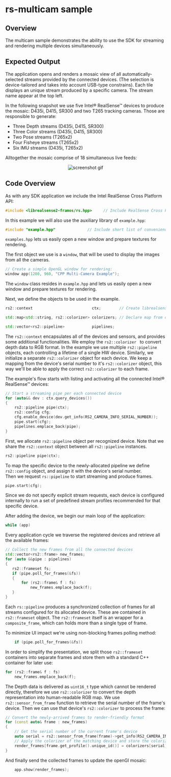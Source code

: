 # rs-multicam sample

## Overview

The multicam sample demonstrates the ability to use the SDK for streaming and rendering multiple devices simultaneously.

## Expected Output

The application opens and renders a mosaic view of all automatically-selected streams provided by the connected devices. (The selection is device-tailored and takes into account USB-type constrains).
Each tile displays an unique stream produced by a specific camera. The stream name appear at the top left.

In the following snapshot we use five Intel® RealSense™ devices to produce the mosaic: D435i, D415, SR300 and two T265 tracking cameras. Those are responsible to generate:
 - Three Depth streams (D435i, D415, SR300)
 - Three Color streams (D435i, D415, SR300)
 - Two Pose streams (T265x2)
 - Four Fisheye streams (T265x2)
 - Six IMU streams (D435i, T265x2)  

 Alltogether the mosaic comprise of 18 simultaneous live feeds:

<p align="center"><img src="https://raw.githubusercontent.com/wiki/IntelRealSense/librealsense/res/Multicam.gif" alt="screenshot gif"/></p>


## Code Overview

As with any SDK application we include the Intel RealSense Cross Platform API:

```cpp
#include <librealsense2-framos/rs.hpp>     // Include RealSense Cross Platform API
```

In this example we will also use the auxiliary library of `example.hpp`:

```cpp
#include "example.hpp"              // Include short list of convenience functions for rendering
```

`examples.hpp` lets us easily open a new window and prepare textures for rendering.


The first object we use is a `window`, that will be used to display the images from all the cameras.

```cpp
// Create a simple OpenGL window for rendering:
window app(1280, 960, "CPP Multi-Camera Example");
```

The `window` class resides in `example.hpp` and lets us easily open a new window and prepare textures for rendering.

Next, we define the objects to be used in the example.

```cpp
rs2::context                          ctx;        // Create librealsense context for managing devices

std::map<std::string, rs2::colorizer> colorizers; // Declare map from device serial number to colorizer (utility class to convert depth data RGB colorspace)

std::vector<rs2::pipeline>            pipelines;
```
The `rs2::context` encapsulates all of the devices and sensors, and provides some additional functionalities. We employ the `rs2::colorizer ` to convert depth data to RGB format.
In the example we use multiple `rs2::pipeline` objects, each controlling a lifetime of a single HW device. Similarly, we initialize a separate `rs2::colorizer` object for each device. We keep a mapping from the device's serial number to it's `rs2::colorizer` object, this way we'll be able to apply the correct `rs2::colorizer` to each frame.

The example's flow starts with listing and activating all the connected Intel® RealSense™ devices:
```cpp
// Start a streaming pipe per each connected device
for (auto&& dev : ctx.query_devices())
{
    rs2::pipeline pipe(ctx);
    rs2::config cfg;
    cfg.enable_device(dev.get_info(RS2_CAMERA_INFO_SERIAL_NUMBER));
    pipe.start(cfg);
    pipelines.emplace_back(pipe);
}
```

First, we allocate `rs2::pipeline` object per recognized device. Note that we share the `rs2::context` object between all `rs2::pipeline` instances.  
```cpp
rs2::pipeline pipe(ctx);
```
To map the specific device to the newly-allocated pipeline we define `rs2::config` object, and assign it with the device's serial number.  
Then we request `rs::pipeline` to start streaming and produce frames.
```cpp
pipe.start(cfg);
```

Since we do not specify explicit stream requests, each device is configured internally to run a set of predefined stream profiles recommended for that specific device.  

After adding the device, we begin our main loop of the application:  
```cpp
while (app)
```

Every application cycle we traverse the registered devices and retrieve all the available frames:

```cpp
// Collect the new frames from all the connected devices
std::vector<rs2::frame> new_frames;
for (auto &&pipe : pipelines)
{
   rs2::frameset fs;
   if (pipe.poll_for_frames(&fs))
   {
       for (rs2::frame& f : fs)
           new_frames.emplace_back(f);
   }
}
```
Each `rs::pipeline` produces a synchronized collection of frames for all streams configured for its allocated device. These are contained in `rs2::frameset` object.
The `rs2::frameset` itself is an wrapper for a `composite_frame`, which can holds more than a single type of frame.  

To minimize UI impact we're using non-blocking frames polling method:
```cpp
    if (pipe.poll_for_frames(&fs))
```
In order to simplify the presentation, we split those `rs2::frameset` containers into separate frames and store them with a standard C++ container for later use:  
```cpp
for (rs2::frame& f : fs)
    new_frames.emplace_back(f);
```

The Depth data is delivered as `uint16_t` type which cannot be rendered directly, therefore we use `rs2::colorizer` to convert the depth representation into human-readable RGB map. We use `rs2::sensor_from_frame` function to retrieve the serial number of the frame's device. Then we can use that device's `rs2::colorizer` to process the frame:
```cpp
// Convert the newly-arrived frames to render-friendly format
for (const auto& frame : new_frames)
{
    // Get the serial number of the current frame's device
    auto serial = rs2::sensor_from_frame(frame)->get_info(RS2_CAMERA_INFO_SERIAL_NUMBER);
    // Apply the colorizer of the matching device and store the colorized frame
    render_frames[frame.get_profile().unique_id()] = colorizers[serial].process(frame);
}
```

And finally send the collected frames to update the openGl mosaic:
```cpp
    app.show(render_frames);
```
